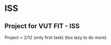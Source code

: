 # ISS
Project for VUT FIT - ISS
--------------------------
Project = 2/12 (only first task) (too lazy to do more)
